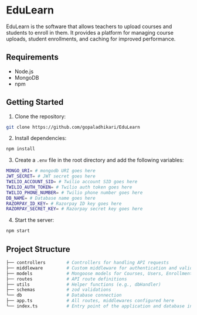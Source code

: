 # EduLearn

EduLearn is the software that allows teachers to upload courses and students to enroll in them. It provides a platform for managing course uploads, student enrollments, and caching for improved performance.

## Requirements

- Node.js
- MongoDB
- npm

## Getting Started

1. Clone the repository:

```bash
git clone https://github.com/gopaladhikari/EduLearn
```

2. Install dependencies:

```bash
npm install
```

3. Create a `.env` file in the root directory and add the following variables:

```bash
MONGO_URI= # mongodb URI goes here
JWT_SECRET= # JWT secret goes here
TWILIO_ACCOUNT_SID= # Twilio account SID goes here
TWILIO_AUTH_TOKEN= # Twilio auth token goes here
TWILIO_PHONE_NUMBER= # Twilio phone number goes here
DB_NAME= # Database name goes here
RAZORPAY_ID_KEY= # Razorpay ID key goes here
RAZORPAY_SECRET_KEY= # Razorpay secret key goes here
```

4. Start the server:

```bash
npm start
```

## Project Structure

```bash
├── controllers        # Controllers for handling API requests
├── middleware         # Custom middleware for authentication and validation
├── models             # Mongoose models for Courses, Users, Enrollments
├── routes             # API route definitions
├── utils              # Helper functions (e.g., dbHandler)
├── schemas            # zod validations
└── db                 # Database connection
├── app.ts             # All routes, middlewares configured here
└── index.ts           # Entry point of the application and database inilialization
```
